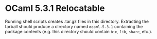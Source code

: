 # OCaml 5.3.1 Relocatable

Running shell scripts creates .tar.gz files in this directory. Extracting the
tarball should produce a directory named `ocaml.5.3.1` containing the package
contents (e.g. this directory should contain `bin`, `lib`, `share`, etc.).
